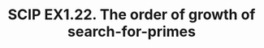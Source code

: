 ---
layout: post
title: SCIP EX1.22.  The order of growth of search-for-primes
description: order of growth 

---